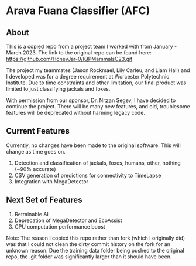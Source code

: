 # Arava Fuana Classifier (AFC)
## About
This is a copied repo from a project team I worked with from January - March 2023. The link to the original repo can be found here: https://github.com/HoneyJar-0/IQPMammalsC23.git

The project my teammates (Jason Rockmael, Lily Carleu, and Liam Hall) and I developed was for a degree requirement at Worcester Polytechnic Institute. Due to time constraints and other limitation, our final product was limited to just classifying jackals and foxes. 

With permission from our sponsor, Dr. Nitzan Segev, I have decided to continue the project. There will be many new features, and old, troublesome features will be deprecated without harming legacy code.

## Current Features
Currently, no changes have been made to the original software. This will change as time goes on.
1. Detection and classification of jackals, foxes, humans, other, nothing (~90% accurate)
2. CSV generation of predictions for connectivity to TimeLapse
3. Integration with MegaDetector

## Next Set of Features
1. Retrainable AI
2. Deprecation of MegaDetector and EcoAssist
3. CPU computation performance boost

Note: The reason I copied this repo rather than fork (which I originally did) was that I could not clean the dirty commit history on the fork for an unknown reason. Due the training data folder being pushed to the original repo, the .git folder was significantly larger than it should have been.
